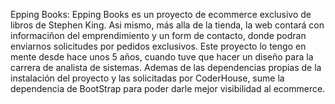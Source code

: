 Epping Books:
    Epping Books es un proyecto de ecommerce exclusivo de libros de Stephen King. Asi mismo, más alla de la tienda,
    la web contará con informaciñon del emprendimiento y un form de contacto, donde podran enviarnos solicitudes
    por pedidos exclusivos.
    Este proyecto lo tengo en mente desde hace unos 5 años, cuando tuve que hacer un diseño para la carrera
    de analista de sistemas.
    Ademas de las dependencias propias de la instalación del proyecto y las solicitadas por CoderHouse, sume la dependencia de BootStrap para poder darle mejor visibilidad al ecommerce.